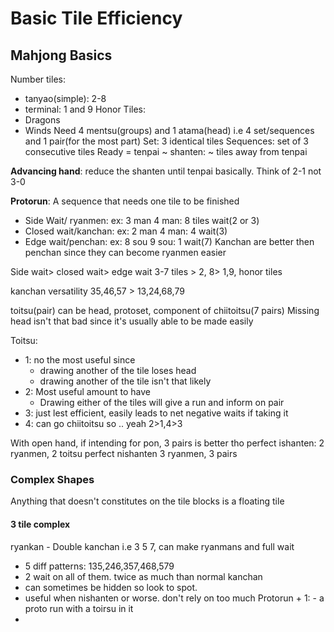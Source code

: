 # Basic Tile Efficiency
## Mahjong Basics
Number tiles: 
- tanyao(simple): 2-8
- terminal: 1 and 9 
Honor Tiles: 
- Dragons
- Winds
Need 4 mentsu(groups) and 1 atama(head) i.e 4 set/sequences and 1 pair(for the most part)
Set: 3 identical tiles
Sequences: set of 3 consecutive tiles
Ready = tenpai
~ shanten: ~ tiles away from tenpai

**Advancing hand**: reduce the shanten until tenpai basically. Think of 2-1 not 3-0

**Protorun**: A sequence that needs one tile to be finished
- Side Wait/ ryanmen: ex: 3 man 4 man: 8 tiles wait(2 or 3)
- Closed wait/kanchan: ex: 2 man 4 man: 4 wait(3)
- Edge wait/penchan: ex: 8 sou 9 sou: 1 wait(7)
Kanchan are better then penchan since they can become ryanmen easier

Side wait> closed wait> edge wait
 3-7 tiles > 2, 8> 1,9, honor tiles

kanchan versatility
35,46,57 > 13,24,68,79

toitsu(pair)
can be head, protoset, component of chiitoitsu(7 pairs)
Missing head isn't that bad since it's usually able to be made easily

Toitsu: 
- 1: no the most useful since 
	- drawing another of the tile loses head
	- drawing another of the tile isn't that likely
- 2: Most useful amount to have
	- Drawing either of the tiles will give a run and inform on pair
- 3: just lest efficient, easily leads to net negative waits if taking it
- 4: can go chiitoitsu so .. yeah
2>1,4>3

With open hand, if intending for pon, 3 pairs is better tho
perfect ishanten:
2 ryanmen, 2 toitsu
perfect nishanten
3 ryanmen, 3 pairs
### Complex Shapes
Anything that doesn't constitutes on the tile blocks is a floating tile
#### 3 tile complex
ryankan - Double kanchan i.e 3 5 7, can make ryanmans and full wait
- 5 diff patterns: 135,246,357,468,579
- 2 wait on all of them. twice as much than normal kanchan
- can sometimes be hidden so look to spot. 
- useful when nishanten or worse. don't rely on too much
Protorun + 1: - a proto run with a toirsu in it
- 